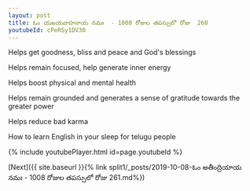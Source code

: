 ```yaml
---
layout: post
title: ఓం యఙయవాహనాయ నమః  - 1008 రోజుల తపస్సులో రోజు  260
youtubeId: cPeRSy1DV30
---
```

 
 
Helps get goodness, bliss and peace and God's blessings
 
Helps remain focused, help generate inner energy 
 
Helps boost physical and mental health 
 
Helps remain grounded and generates a sense of gratitude towards the greater power 
 
Helps reduce bad karma
 
How to learn English in your sleep for telugu people
 
 
 
 


{% include youtubePlayer.html id=page.youtubeId %}
 
[Next]({{ site.baseurl }}{% link split1/_posts/2019-10-08-ఓం అతీంద్రియాయ నమః  - 1008 రోజుల తపస్సులో రోజు  261.md%})
 
